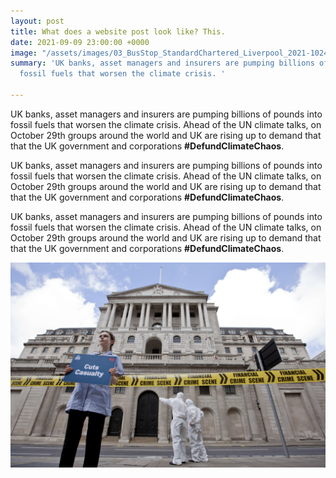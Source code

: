 ```yaml
---
layout: post
title: What does a website post look like? This.
date: 2021-09-09 23:00:00 +0000
image: "/assets/images/03_BusStop_StandardChartered_Liverpool_2021-1024x768.jpeg"
summary: 'UK banks, asset managers and insurers are pumping billions of pounds into
  fossil fuels that worsen the climate crisis. '

---
```

UK banks, asset managers and insurers are pumping billions of pounds into fossil fuels that worsen the climate crisis. Ahead of the UN climate talks, on October 29th groups around the world and UK are rising up to demand that that the UK government and corporations **#DefundClimateChaos**.

UK banks, asset managers and insurers are pumping billions of pounds into fossil fuels that worsen the climate crisis. Ahead of the UN climate talks, on October 29th groups around the world and UK are rising up to demand that that the UK government and corporations **#DefundClimateChaos**.

UK banks, asset managers and insurers are pumping billions of pounds into fossil fuels that worsen the climate crisis. Ahead of the UN climate talks, on October 29th groups around the world and UK are rising up to demand that that the UK government and corporations **#DefundClimateChaos**.

![](/assets/images/nurses_positive_money.jpg)